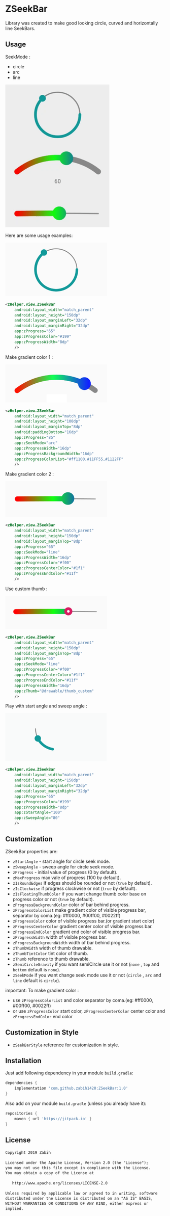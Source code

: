 # ZSeekBar

Library was created to make good looking circle, curved and horizontally line SeekBars.


## Usage

SeekMode :
* circle
* arc
* line
 
![Gif example](art/flow.gif)


Here are some usage examples:


![Img1](art/1.png)

```xml
<zHelper.view.ZSeekBar
    android:layout_width="match_parent"
    android:layout_height="150dp"
    android:layout_marginLeft="32dp"
    android:layout_marginRight="32dp"
    app:zProgress="65"
    app:zProgressColor="#199"
    app:zProgressWidth="8dp"
    />
```

Make gradient color 1 :

![Img1](art/2.png)

```xml
<zHelper.view.ZSeekBar
    android:layout_width="match_parent"
    android:layout_height="100dp"
    android:layout_marginTop="8dp"
    android:paddingBottom="16dp"
    app:zProgress="85"
    app:zSeekMode="arc"
    app:zProgressWidth="16dp"
    app:zProgressBackgroundWidth="16dp"
    app:zProgressColorList="#ff1100,#11FF55,#1122FF"
    />
```


Make gradient color 2 :

![Img1](art/3.png)

```xml
<zHelper.view.ZSeekBar
    android:layout_width="match_parent"
    android:layout_height="150dp"
    android:layout_marginTop="8dp"
    app:zProgress="65"
    app:zSeekMode="line"
    app:zProgressWidth="16dp"
    app:zProgressColor="#f00"
    app:zProgressCenterColor="#1f1"
    app:zProgressEndColor="#11f"
    />
```

Use custom thumb :

![Img1](art/4.png)

```xml
<zHelper.view.ZSeekBar
    android:layout_width="match_parent"
    android:layout_height="150dp"
    android:layout_marginTop="8dp"
    app:zProgress="65"
    app:zSeekMode="line"
    app:zProgressColor="#f00"
    app:zProgressCenterColor="#1f1"
    app:zProgressEndColor="#11f"
    app:zProgressWidth="16dp"
    app:zThumb="@drawable/thumb_custom"
    />
```

Play with start angle and sweep angle :

![Img1](art/5.png)

```xml
<zHelper.view.ZSeekBar
    android:layout_width="match_parent"
    android:layout_height="150dp"
    android:layout_marginLeft="32dp"
    android:layout_marginRight="32dp"
    app:zProgress="65"
    app:zProgressColor="#199"
    app:zProgressWidth="8dp"
    app:zStartAngle="100"
    app:zSweepAngle="80"
    />
```




## Customization

ZSeekBar properties are:
* `zStartAngle` - start angle for circle seek mode.
* `zSweepAngle` - sweep angle for circle seek mode.
* `zProgress` - initial value of progress (0 by default).
* `zMaxProgress` max vale of progress (100 by default).
* `zIsRoundEdges` if edges should be rounded or not (`true` by default).
* `zIsClockwise` if progress clockwise or not (`true` by default).
* `zIsFloatingThumbColor` if you want change thumb color base on progress color or not (`true` by default).
* `zProgressBackgroundColor` color of bar behind progress.
* `zProgressColorList` make gradient color of visible progress bar, separator by coma.(eg: #ff0000, #00ff00, #0022ff)
* `zProgressColor` color of visible progress bar.(or gradient start color)
* `zProgressCenterColor` gradient center color of visible progress bar.
* `zProgressEndColor` gradient end color of visible progress bar.
* `zProgressWidth` width of visible progress bar.
* `zProgressBackgroundWidth` width of bar behind progress.
* `zThumbWidth` width of thumb drawable.
* `zThumbTintColor` tint color of thumb.
* `zThumb` reference to thumb drawable.
* `zSemiCircleGravity` if you want semiCircle use it or not (`none` , `top` and `bottom` default is `none`).
* `zSeekMode` if you want change seek mode use it or not (`circle` , `arc` and `line` default is `circle`).


important:
To make gradient color :
* use `zProgressColorList` and color separator by coma.(eg: #ff0000, #00ff00, #0022ff)
* or use `zProgressColor` start color, `zProgressCenterColor` center color and `zProgressEndColor` end color



## Customization in Style

* `zSeekBarStyle` reference for customization in style.




## Installation

Just add following dependency in your module `build.gradle`:

```groovy
dependencies {
    implementation 'com.github.zabih1420:ZSeekBar:1.0'
}
```

Also add on your module `build.gradle` (unless you already have it):

```groovy
repositories {
    maven { url 'https://jitpack.io' }
}
```



License
-------

    Copyright 2019 Zabih

    Licensed under the Apache License, Version 2.0 (the "License");
    you may not use this file except in compliance with the License.
    You may obtain a copy of the License at

       http://www.apache.org/licenses/LICENSE-2.0

    Unless required by applicable law or agreed to in writing, software
    distributed under the License is distributed on an "AS IS" BASIS,
    WITHOUT WARRANTIES OR CONDITIONS OF ANY KIND, either express or implied.
